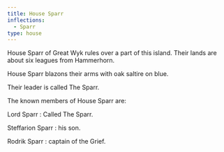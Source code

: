 ```yaml
---
title: House Sparr
inflections:
  - Sparr
type: house
---
```


House Sparr of Great Wyk rules over a part of this island. Their lands are about six leagues from Hammerhorn.

House Sparr blazons their arms with oak saltire on blue.

Their leader is called The Sparr.

The known members of House Sparr are:

Lord Sparr : Called The Sparr.

Steffarion Sparr : his son.

Rodrik Sparr : captain of the Grief.


